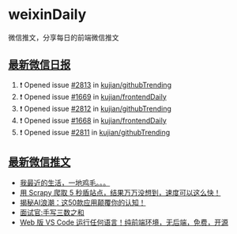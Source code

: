# weixinDaily
微信推文，分享每日的前端微信推文

## [最新微信日报](https://github.com/kujian/weixinDaily/issues)

<!--START_SECTION:activity-->
1. ❗ Opened issue [#2813](https://github.com/kujian/githubTrending/issues/2813) in [kujian/githubTrending](https://github.com/kujian/githubTrending)
2. ❗ Opened issue [#1669](https://github.com/kujian/frontendDaily/issues/1669) in [kujian/frontendDaily](https://github.com/kujian/frontendDaily)
3. ❗ Opened issue [#2812](https://github.com/kujian/githubTrending/issues/2812) in [kujian/githubTrending](https://github.com/kujian/githubTrending)
4. ❗ Opened issue [#1668](https://github.com/kujian/frontendDaily/issues/1668) in [kujian/frontendDaily](https://github.com/kujian/frontendDaily)
5. ❗ Opened issue [#2811](https://github.com/kujian/githubTrending/issues/2811) in [kujian/githubTrending](https://github.com/kujian/githubTrending)
<!--END_SECTION:activity-->


## [最新微信推文](https://weixin.qdkfweb.cn/)

<!-- BLOG-POST-LIST:START -->
- [我最近的生活，一地鸡毛。。。](https://weixin.qdkfweb.cn/41486.html)
- [用 Scrapy 爬取 5 秒盾站点，结果万万没想到，速度可以这么快！](https://weixin.qdkfweb.cn/41453.html)
- [揭秘AI浪潮：这50款应用颠覆你的认知！](https://weixin.qdkfweb.cn/41449.html)
- [面试官:手写三数之和](https://weixin.qdkfweb.cn/41457.html)
- [Web 版 VS Code 运行任何语言！纯前端环境，无后端，免费，开源](https://weixin.qdkfweb.cn/41458.html)
<!-- BLOG-POST-LIST:END -->